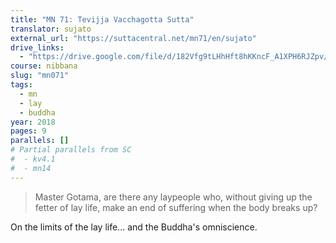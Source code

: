 ```yaml
---
title: "MN 71: Tevijja Vacchagotta Sutta"
translator: sujato
external_url: "https://suttacentral.net/mn71/en/sujato"
drive_links:
  - "https://drive.google.com/file/d/182Vfg9tLHhHft8hKKncF_A1XPH6RJZpv/view?usp=drivesdk"
course: nibbana
slug: "mn071"
tags:
  - mn
  - lay
  - buddha
year: 2018
pages: 9
parallels: []
# Partial parallels from SC
#  - kv4.1
#  - mn14
---
```


> Master Gotama, are there any laypeople who, without giving up the fetter of lay life, make an end of suffering when the body breaks up?

On the limits of the lay life... and the Buddha's omniscience.
